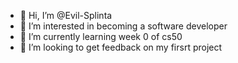 - 👋 Hi, I’m @Evil-Splinta
- 👀 I’m interested in becoming a software developer
- 🌱 I’m currently learning week 0 of cs50
- 💞️ I’m looking to get feedback on my firsrt project

<!---
Evil-Splinta/Evil-Splinta is a ✨ special ✨ repository because its `README.md` (this file) appears on your GitHub profile.
You can click the Preview link to take a look at your changes.
--->
